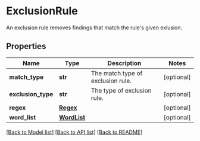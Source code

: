# ExclusionRule

An exclusion rule removes findings that match the rule's given exlusion.
## Properties
Name | Type | Description | Notes
------------ | ------------- | ------------- | -------------
**match_type** | **str** | The match type of exclusion rule. | [optional] 
**exclusion_type** | **str** | The type of exclusion rule. | [optional] 
**regex** | [**Regex**](Regex.md) |  | [optional] 
**word_list** | [**WordList**](WordList.md) |  | [optional] 

[[Back to Model list]](../README.md#documentation-for-models) [[Back to API list]](../README.md#documentation-for-api-endpoints) [[Back to README]](../README.md)


